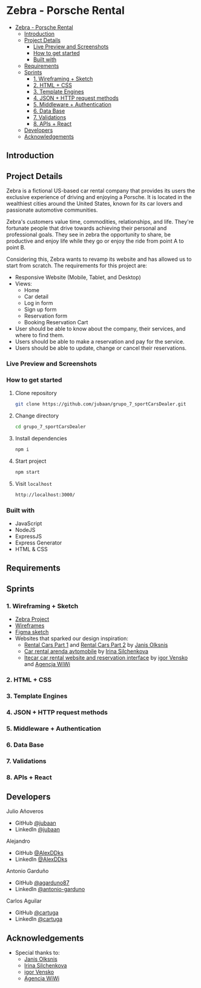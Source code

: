 # Zebra - Porsche Rental

- [Zebra - Porsche Rental](#zebra---porsche-rental)
	- [Introduction](#introduction)
	- [Project Details](#project-details)
		- [Live Preview and Screenshots](#live-preview-and-screenshots)
		- [How to get started](#how-to-get-started)
		- [Built with](#built-with)
	- [Requirements](#requirements)
	- [Sprints](#sprints)
		- [1. Wireframing + Sketch](#1-wireframing--sketch)
		- [2. HTML + CSS](#2-html--css)
		- [3. Template Engines](#3-template-engines)
		- [4. JSON + HTTP request methods](#4-json--http-request-methods)
		- [5. Middleware + Authentication](#5-middleware--authentication)
		- [6. Data Base](#6-data-base)
		- [7. Validations](#7-validations)
		- [8. APIs + React](#8-apis--react)
	- [Developers](#developers)
	- [Acknowledgements](#acknowledgements)

## Introduction

## Project Details

Zebra is a fictional US-based car rental company that provides its users the exclusive experience of driving and enjoying a Porsche. It is located in the wealthiest cities around the United States, known for its car lovers and passionate automotive communities.

Zebra's customers value time, commodities, relationships, and life. They're fortunate people that drive towards achieving their personal and professional goals. They see in zebra the opportunity to share, be productive and enjoy life while they go or enjoy the ride from point A to point B. 

Considering this, Zebra wants to revamp its website and has allowed us to start from scratch. The requirements for this project are:

- Responsive Website (Mobile, Tablet, and Desktop)
- Views:
  - Home
  - Car detail
  - Log in form
  - Sign up form
  - Reservation form
  - Booking Reservation Cart
- User should be able to know about the company, their services, and where to find them.
- Users should be able to make a reservation and pay for the service.
- Users should be able to update, change or cancel their reservations.

### Live Preview and Screenshots

### How to get started

1. Clone repository
   ```bash
   git clone https://github.com/jubaan/grupo_7_sportCarsDealer.git
   ```
2. Change directory
   ```bash
   cd grupo_7_sportCarsDealer
   ```
3. Install dependencies
   ```bash
   npm i
   ```
4. Start project
   ```bash
   npm start
   ```
5. Visit `localhost`
   ```bash
   http://localhost:3000/
   ```

### Built with

- JavaScript
- NodeJS
- ExpressJS
- Express Generator
- HTML & CSS

## Requirements

## Sprints

### 1. Wireframing + Sketch

- [Zebra Project](https://www.github.com/jubaan/grupo_7_sportCarsDealer)
- [Wireframes](https://www.github.com/jubaan/grupo_7_sportCarsDealer/../../../../wireframes%20+%20sketch)
- [Figma sketch](https://www.figma.com/file/xqOxFpFjoXIX7iT82uZa5X/zebra?node-id=0%3A1)
- Websites that sparked our design inspiration:
  - [Rental Cars Part 1](https://www.behance.net/gallery/128300933/Rental-Cars-Part-1) and [Rental Cars Part 2](https://www.behance.net/gallery/128308973/Rental-Cars-Part-2) by [Janis Olksnis](https://www.behance.net/janisolksnis)
  - [Car rental arenda avtomobile](https://www.behance.net/gallery/122405699/Car-rental-arenda-avtomobilej?tracking_source=search_projects_recommended%7Crent%20a%20car) by [Irina Silchenkova](https://www.behance.net/silchenkovecc9)
  - [Itecar car rental website and reservation interface](https://www.behance.net/gallery/82603097/Itecar-car-rental-website-and-reservation-interface?tracking_source=search_projects_recommended%7Crent%20a%20car) by [igor Vensko](https://www.behance.net/igorV) and [Agencja WiWi](https://www.behance.net/agencjawiwi)
### 2. HTML + CSS

### 3. Template Engines

### 4. JSON + HTTP request methods

### 5. Middleware + Authentication

### 6. Data Base

### 7. Validations

### 8. APIs + React

## Developers

Julio Añoveros

- GitHub [@jubaan](https://github.com/jubaan)
- LinkedIn [@jubaan](https://www.linkedin.com/in/jubaan)

Alejandro  

- GitHub [@AlexDDks](https://github.com/AlexDDks)
- LinkedIn [@AlexDDks](https://https://www.linkedin.com/in/magarciaa92)

Antonio Garduño

- GitHub [@agarduno87](https://github.com/agarduno87)
- LinkedIn [@antonio-garduno](https://www.linkedin.com/in/antonio-garduno/)


Carlos Aguilar

- GitHub [@cartuga](https://github.com/cartuga )
- LinkedIn [@cartuga](https://www.linkedin.com/in/o/)

## Acknowledgements

- Special thanks to:
  - [Janis Olksnis](https://www.behance.net/janisolksnis)
  - [Irina Silchenkova](https://www.behance.net/silchenkovecc9)
  - [igor Vensko](https://www.behance.net/igorV)
  - [Agencja WiWi](https://www.behance.net/agencjawiwi)
